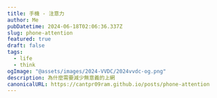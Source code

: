 ```yaml
---
title: 手機 - 注意力
author: Me
pubDatetime: 2024-06-18T02:06:36.337Z
slug: phone-attention
featured: true
draft: false
tags:
  - life
  - think
ogImage: "@assets/images/2024-VVDC/2024vvdc-og.png"
description: 為什麼需要減少無意義的上網
canonicalURL: https://cantpr09ram.github.io/posts/phone-attention
---
```

